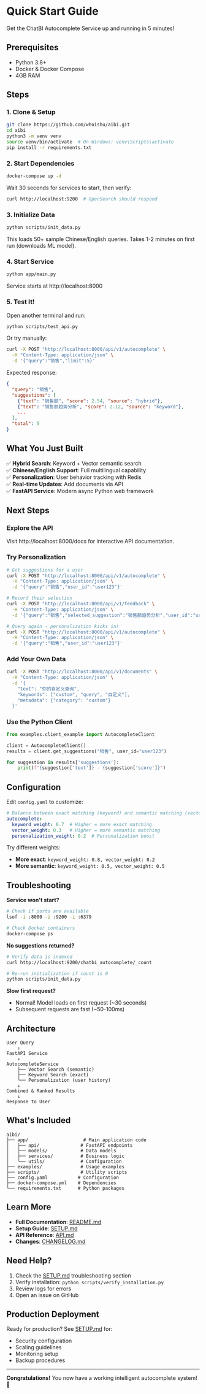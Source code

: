 # Quick Start Guide

Get the ChatBI Autocomplete Service up and running in 5 minutes!

## Prerequisites

- Python 3.8+
- Docker & Docker Compose
- 4GB RAM

## Steps

### 1. Clone & Setup

```bash
git clone https://github.com/whoishu/aibi.git
cd aibi
python3 -m venv venv
source venv/bin/activate  # On Windows: venv\Scripts\activate
pip install -r requirements.txt
```

### 2. Start Dependencies

```bash
docker-compose up -d
```

Wait 30 seconds for services to start, then verify:

```bash
curl http://localhost:9200  # OpenSearch should respond
```

### 3. Initialize Data

```bash
python scripts/init_data.py
```

This loads 50+ sample Chinese/English queries. Takes 1-2 minutes on first run (downloads ML model).

### 4. Start Service

```bash
python app/main.py
```

Service starts at http://localhost:8000

### 5. Test It!

Open another terminal and run:

```bash
python scripts/test_api.py
```

Or try manually:

```bash
curl -X POST "http://localhost:8000/api/v1/autocomplete" \
  -H "Content-Type: application/json" \
  -d '{"query":"销售","limit":5}'
```

Expected response:
```json
{
  "query": "销售",
  "suggestions": [
    {"text": "销售额", "score": 2.54, "source": "hybrid"},
    {"text": "销售额趋势分析", "score": 2.12, "source": "keyword"},
    ...
  ],
  "total": 5
}
```

## What You Just Built

✅ **Hybrid Search**: Keyword + Vector semantic search  
✅ **Chinese/English Support**: Full multilingual capability  
✅ **Personalization**: User behavior tracking with Redis  
✅ **Real-time Updates**: Add documents via API  
✅ **FastAPI Service**: Modern async Python web framework  

## Next Steps

### Explore the API

Visit http://localhost:8000/docs for interactive API documentation.

### Try Personalization

```bash
# Get suggestions for a user
curl -X POST "http://localhost:8000/api/v1/autocomplete" \
  -H "Content-Type: application/json" \
  -d '{"query":"销售","user_id":"user123"}'

# Record their selection
curl -X POST "http://localhost:8000/api/v1/feedback" \
  -H "Content-Type: application/json" \
  -d '{"query":"销售","selected_suggestion":"销售额趋势分析","user_id":"user123"}'

# Query again - personalization kicks in!
curl -X POST "http://localhost:8000/api/v1/autocomplete" \
  -H "Content-Type: application/json" \
  -d '{"query":"销售","user_id":"user123"}'
```

### Add Your Own Data

```bash
curl -X POST "http://localhost:8000/api/v1/documents" \
  -H "Content-Type: application/json" \
  -d '{
    "text": "你的自定义查询",
    "keywords": ["custom", "query", "自定义"],
    "metadata": {"category": "custom"}
  }'
```

### Use the Python Client

```python
from examples.client_example import AutocompleteClient

client = AutocompleteClient()
results = client.get_suggestions("销售", user_id="user123")

for suggestion in results['suggestions']:
    print(f"{suggestion['text']} - {suggestion['score']}")
```

## Configuration

Edit `config.yaml` to customize:

```yaml
# Balance between exact matching (keyword) and semantic matching (vector)
autocomplete:
  keyword_weight: 0.7  # Higher = more exact matching
  vector_weight: 0.3   # Higher = more semantic matching
  personalization_weight: 0.2  # Personalization boost
```

Try different weights:
- **More exact**: `keyword_weight: 0.8, vector_weight: 0.2`
- **More semantic**: `keyword_weight: 0.5, vector_weight: 0.5`

## Troubleshooting

**Service won't start?**
```bash
# Check if ports are available
lsof -i :8000 -i :9200 -i :6379

# Check Docker containers
docker-compose ps
```

**No suggestions returned?**
```bash
# Verify data is indexed
curl http://localhost:9200/chatbi_autocomplete/_count

# Re-run initialization if count is 0
python scripts/init_data.py
```

**Slow first request?**
- Normal! Model loads on first request (~30 seconds)
- Subsequent requests are fast (~50-100ms)

## Architecture

```
User Query
    ↓
FastAPI Service
    ↓
AutocompleteService
    ├── Vector Search (semantic)
    ├── Keyword Search (exact)
    └── Personalization (user history)
    ↓
Combined & Ranked Results
    ↓
Response to User
```

## What's Included

```
aibi/
├── app/                    # Main application code
│   ├── api/               # FastAPI endpoints
│   ├── models/            # Data models
│   ├── services/          # Business logic
│   └── utils/             # Configuration
├── examples/              # Usage examples
├── scripts/               # Utility scripts
├── config.yaml           # Configuration
├── docker-compose.yml    # Dependencies
└── requirements.txt      # Python packages
```

## Learn More

- **Full Documentation**: [README.md](README.md)
- **Setup Guide**: [SETUP.md](SETUP.md)
- **API Reference**: [API.md](API.md)
- **Changes**: [CHANGELOG.md](CHANGELOG.md)

## Need Help?

1. Check the [SETUP.md](SETUP.md) troubleshooting section
2. Verify installation: `python scripts/verify_installation.py`
3. Review logs for errors
4. Open an issue on GitHub

## Production Deployment

Ready for production? See [SETUP.md](SETUP.md) for:
- Security configuration
- Scaling guidelines
- Monitoring setup
- Backup procedures

---

**Congratulations!** You now have a working intelligent autocomplete system! 🎉
